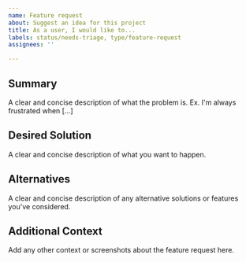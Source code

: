 ```yaml
---
name: Feature request
about: Suggest an idea for this project
title: As a user, I would like to...
labels: status/needs-triage, type/feature-request
assignees: ''

---
```


## Summary
A clear and concise description of what the problem is. Ex. I'm always frustrated when [...]

## Desired Solution
A clear and concise description of what you want to happen.

## Alternatives
A clear and concise description of any alternative solutions or features you've considered.

## Additional Context
Add any other context or screenshots about the feature request here.
